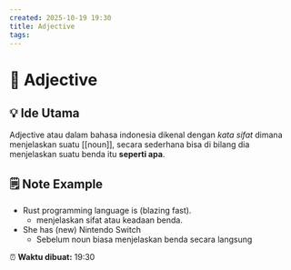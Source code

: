 ```yaml
---
created: 2025-10-19 19:30
title: Adjective
tags:
---
```


# 🧩 Adjective

## 💡 Ide Utama
Adjective atau dalam bahasa indonesia dikenal dengan *kata sifat* dimana menjelaskan suatu [[noun]], secara sederhana bisa di bilang dia menjelaskan suatu benda itu **seperti apa**.

## 🗒️ Note Example
 - Rust programming language is (blazing fast).
	 - menjelaskan sifat atau keadaan benda.
- She has (new) Nintendo Switch
	- Sebelum noun biasa menjelaskan benda secara langsung 

⏰ **Waktu dibuat:** 19:30